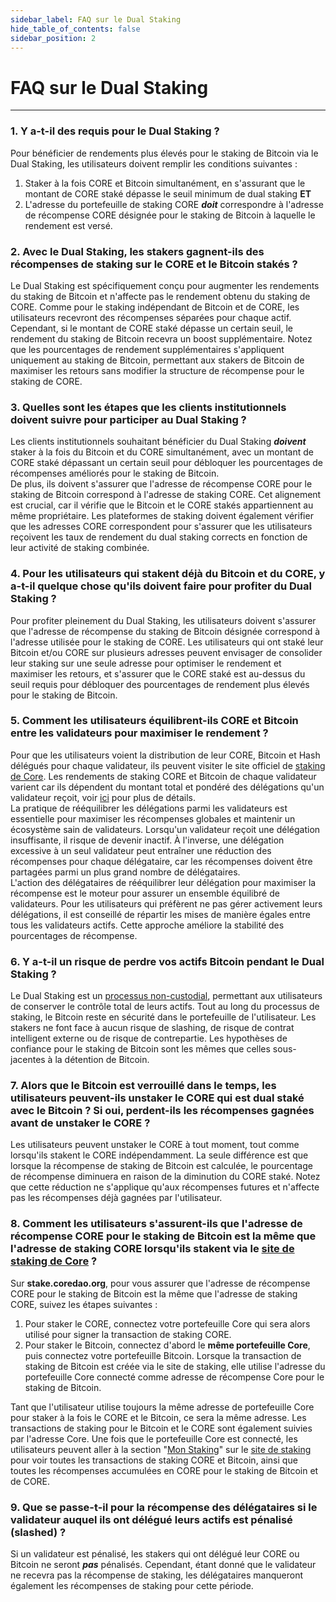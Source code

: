 ```yaml
---
sidebar_label: FAQ sur le Dual Staking
hide_table_of_contents: false
sidebar_position: 2
---
```


# FAQ sur le Dual Staking

---

### 1\. Y a-t-il des requis pour le Dual Staking ?

Pour bénéficier de rendements plus élevés pour le staking de Bitcoin via le Dual Staking, les utilisateurs doivent remplir les conditions suivantes :

1. Staker à la fois CORE et Bitcoin simultanément, en s'assurant que le montant de CORE staké dépasse le seuil minimum de dual staking **ET**
2. L'adresse du portefeuille de staking CORE _**doit**_ correspondre à l'adresse de récompense CORE désignée pour le staking de Bitcoin à laquelle le rendement est versé.

### 2\. Avec le Dual Staking, les stakers gagnent-ils des récompenses de staking sur le CORE et le Bitcoin stakés ?

Le Dual Staking est spécifiquement conçu pour augmenter les rendements du staking de Bitcoin et n'affecte pas le rendement obtenu du staking de CORE. Comme pour le staking indépendant de Bitcoin et de CORE, les utilisateurs recevront des récompenses séparées pour chaque actif. Cependant, si le montant de CORE staké dépasse un certain seuil, le rendement du staking de Bitcoin recevra un boost supplémentaire. Notez que les pourcentages de rendement supplémentaires s'appliquent uniquement au staking de Bitcoin, permettant aux stakers de Bitcoin de maximiser les retours sans modifier la structure de récompense pour le staking de CORE.

### 3\. Quelles sont les étapes que les clients institutionnels doivent suivre pour participer au Dual Staking ?

Les clients institutionnels souhaitant bénéficier du Dual Staking _**doivent**_ staker à la fois du Bitcoin et du CORE simultanément, avec un montant de CORE staké dépassant un certain seuil pour débloquer les pourcentages de récompenses améliorés pour le staking de Bitcoin.\
De plus, ils doivent s'assurer que l'adresse de récompense CORE pour le staking de Bitcoin correspond à l'adresse de staking CORE. Cet alignement est crucial, car il vérifie que le Bitcoin et le CORE stakés appartiennent au même propriétaire. Les plateformes de staking doivent également vérifier que les adresses CORE correspondent pour s'assurer que les utilisateurs reçoivent les taux de rendement du dual staking corrects en fonction de leur activité de staking combinée.

### 4\. Pour les utilisateurs qui stakent déjà du Bitcoin et du CORE, y a-t-il quelque chose qu'ils doivent faire pour profiter du Dual Staking ?

Pour profiter pleinement du Dual Staking, les utilisateurs doivent s'assurer que l'adresse de récompense du staking de Bitcoin désignée correspond à l'adresse utilisée pour le staking de CORE. Les utilisateurs qui ont staké leur Bitcoin et/ou CORE sur plusieurs adresses peuvent envisager de consolider leur staking sur une seule adresse pour optimiser le rendement et maximiser les retours, et s'assurer que le CORE staké est au-dessus du seuil requis pour débloquer des pourcentages de rendement plus élevés pour le staking de Bitcoin.

### 5\. Comment les utilisateurs équilibrent-ils CORE et Bitcoin entre les validateurs pour maximiser le rendement ?

Pour que les utilisateurs voient la distribution de leur CORE, Bitcoin et Hash délégués pour chaque validateur, ils peuvent visiter le site officiel de [staking de Core](https://stake.coredao.org/). Les rendements de staking CORE et Bitcoin de chaque validateur varient car ils dépendent du montant total et pondéré des délégations qu'un validateur reçoit, voir [ici](../Learn/core-concepts/satoshi-plus-consensus/rewards#3-validator-rewards) pour plus de détails.\
La pratique de rééquilibrer les délégations parmi les validateurs est essentielle pour maximiser les récompenses globales et maintenir un écosystème sain de validateurs. Lorsqu'un validateur reçoit une délégation insuffisante, il risque de devenir inactif. À l'inverse, une délégation excessive à un seul validateur peut entraîner une réduction des récompenses pour chaque délégataire, car les récompenses doivent être partagées parmi un plus grand nombre de délégataires.\
L'action des délégataires de rééquilibrer leur délégation pour maximiser la récompense est le moteur pour assurer un ensemble équilibré de validateurs. Pour les utilisateurs qui préfèrent ne pas gérer activement leurs délégations, il est conseillé de répartir les mises de manière égales entre tous les validateurs actifs. Cette approche améliore la stabilité des pourcentages de récompense.

### 6\. Y a-t-il un risque de perdre vos actifs Bitcoin pendant le Dual Staking ?

Le Dual Staking est un [processus non-custodial](../Learn/products/btc-staking/overview#how-non-custodial-bitcoin-staking-works), permettant aux utilisateurs de conserver le contrôle total de leurs actifs. Tout au long du processus de staking, le Bitcoin reste en sécurité dans le portefeuille de l'utilisateur.  Les stakers ne font face à aucun risque de slashing, de risque de contrat intelligent externe ou de risque de contrepartie. Les hypothèses de confiance pour le staking de Bitcoin sont les mêmes que celles sous-jacentes à la détention de Bitcoin.

### 7\. Alors que le Bitcoin est verrouillé dans le temps, les utilisateurs peuvent-ils unstaker le CORE qui est dual staké avec le Bitcoin ? Si oui, perdent-ils les récompenses gagnées avant de unstaker le CORE ?

Les utilisateurs peuvent unstaker le CORE à tout moment, tout comme lorsqu'ils stakent le CORE indépendamment. La seule différence est que lorsque la récompense de staking de Bitcoin est calculée, le pourcentage de récompense diminuera en raison de la diminution du CORE staké. Notez que cette réduction ne s'applique qu'aux récompenses futures et n'affecte pas les récompenses déjà gagnées par l'utilisateur.

### 8\. Comment les utilisateurs s'assurent-ils que l'adresse de récompense CORE pour le staking de Bitcoin est la même que l'adresse de staking CORE lorsqu'ils stakent via le [site de staking de Core](https://stake.coredao.org/) ?

Sur **stake.coredao.org**, pour vous assurer que l'adresse de récompense CORE pour le staking de Bitcoin est la même que l'adresse de staking CORE, suivez les étapes suivantes :

1. Pour staker le CORE, connectez votre portefeuille Core qui sera alors utilisé pour signer la transaction de staking CORE.
2. Pour staker le Bitcoin, connectez d'abord le **même portefeuille Core**, puis connectez votre portefeuille Bitcoin. Lorsque la transaction de staking de Bitcoin est créée via le site de staking, elle utilise l'adresse du portefeuille Core connecté comme adresse de récompense Core pour le staking de Bitcoin.

Tant que l'utilisateur utilise toujours la même adresse de portefeuille Core pour staker à la fois le CORE et le Bitcoin, ce sera la même adresse. Les transactions de staking pour le Bitcoin et le CORE sont également suivies par l'adresse Core. Une fois que le portefeuille Core est connecté, les utilisateurs peuvent aller à la section "[Mon Staking](https://stake.coredao.org/mystaking)" sur le [site de staking](https://stake.coredao.org/) pour voir toutes les transactions de staking CORE et Bitcoin, ainsi que toutes les récompenses accumulées en CORE pour le staking de Bitcoin et de CORE.

### 9\. Que se passe-t-il pour la récompense des délégataires si le validateur auquel ils ont délégué leurs actifs est pénalisé (slashed) ?

Si un validateur est pénalisé, les stakers qui ont délégué leur CORE ou Bitcoin ne seront _**pas**_ pénalisés. Cependant, étant donné que le validateur ne recevra pas la récompense de staking, les délégataires manqueront également les récompenses de staking pour cette période.